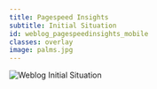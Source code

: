 ```yaml
---
title: Pagespeed Insights
subtitle: Initial Situation
id: weblog_pagespeedinsights_mobile
classes: overlay
image: palms.jpg
---
```

<div class="img_max">
    <img src="{{site.baseurl}}images/front-end-performance/weblog_pagespeedinsights.jpg" alt="Weblog Initial Situation">
</div>